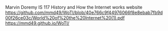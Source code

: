 Marvin Doremy
IS 117 History and How the Internet works website
https://github.com/mmd49/WoTI/blob/40e766c9f44976066f8e8ebab7fb9d00f26ce03c/World%20of%20the%20Internet%20(1).pdf
https://mmd49.github.io/WoTI/